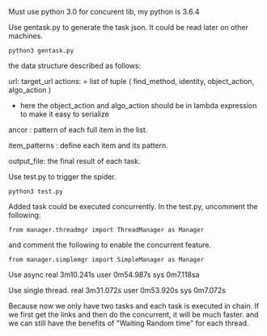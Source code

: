 Must use python 3.0 for concurent lib, my python is 3.6.4


Use gentask.py to generate the task json. It could be read later on other machines.

```
python3 gentask.py
```

the data structure described  as follows:

url: target_url
actions: = list of  tuple ( find_method, identity, object_action, algo_action )
* here the object_action and algo_action should be in lambda expression to make it easy to serialize

ancor : pattern of each full item in the list. 

item_patterns : define each item and its pattern.

output_file: the final result of each task.




Use test.py to trigger the spider.
```
python3 test.py
```

Added task could be executed concurrently. In the test.py, uncomment the following:

```
from manager.threadmgr import ThreadManager as Manager
```

and comment the following to enable the concurrent feature.

```
from manager.simplemgr import SimpleManager as Manager
```

Use async 
real	3m10.241s
user	0m54.987s
sys	0m7.118sa

Use single thread.
real	3m31.072s
user	0m53.920s
sys	0m7.072s

Because now we only have two tasks and each task is executed in chain. 
If we first get the links and then do the concurrent, it will be much faster.
and we can still have the benefits of "Waiting Random time" for each thread.

